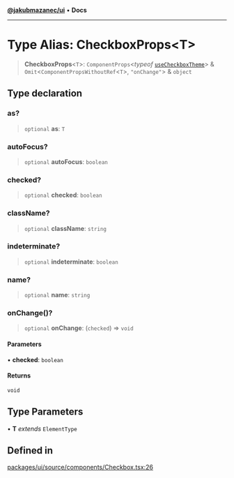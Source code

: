 [**@jakubmazanec/ui**](../README.md) • **Docs**

---

# Type Alias: CheckboxProps\<T\>

> **CheckboxProps**\<`T`\>: `ComponentProps`\<_typeof_
> [`useCheckboxTheme`](../functions/useCheckboxTheme.md)\> &
> `Omit`\<`ComponentPropsWithoutRef`\<`T`\>, `"onChange"`\> & `object`

## Type declaration

### as?

> `optional` **as**: `T`

### autoFocus?

> `optional` **autoFocus**: `boolean`

### checked?

> `optional` **checked**: `boolean`

### className?

> `optional` **className**: `string`

### indeterminate?

> `optional` **indeterminate**: `boolean`

### name?

> `optional` **name**: `string`

### onChange()?

> `optional` **onChange**: (`checked`) => `void`

#### Parameters

• **checked**: `boolean`

#### Returns

`void`

## Type Parameters

• **T** _extends_ `ElementType`

## Defined in

[packages/ui/source/components/Checkbox.tsx:26](https://github.com/jakubmazanec/tools/blob/a5f92f7f2969c6804808173bd093f7dbafca1b9f/packages/ui/source/components/Checkbox.tsx#L26)
